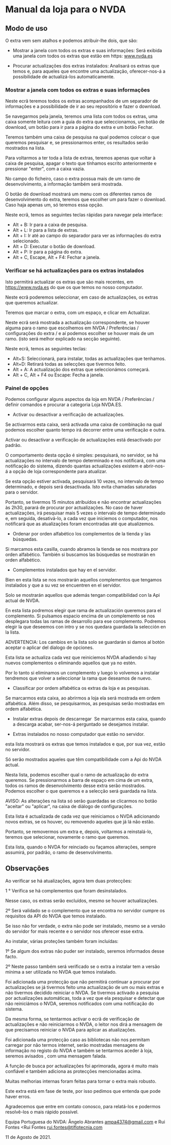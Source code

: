 # Manual da loja para o NVDA
## Modo de uso

O extra vem sem atalhos e podemos atribuir-lhe dois, que são:

* Mostrar a janela com todos os extras e suas informações: Será exibida uma janela com todos os extras que estão em https: www.nvda.es

* Procurar actualizações dos extras instalados: Analisará os extras que temos e, para aqueles que  encontre uma actualização, oferecer-nos-á a possibilidade de actualizá-los automaticamente.

### Mostrar a janela com todos os extras e suas informações

Neste ecrã teremos todos os extras acompanhados de um separador de informações e a possibilidade de ir ao seu repositório e fazer o download.

Se navegarmos pela janela, teremos uma lista com todos os extras, uma caixa somente leitura com a guia do extra que seleccionamos, um botão de download, um botão para ir para a página do extra e um botão Fechar.

Teremos também uma caixa de pesquisa na qual podemos colocar o que queremos pesquisar e, se pressionarmos enter, os resultados serão mostrados na lista.

Para voltarmos a ter toda a lista de extras, teremos apenas que voltar à caixa de pesquisa, apagar o texto que tínhamos escrito anteriormente e pressionar "enter", com a caixa vazia.

No campo do ficheiro, caso o extra possua mais de um ramo de desenvolvimento, a informação também será mostrada.

O botão de download mostrará um menu com os diferentes ramos de desenvolvimento do extra, teremos que escolher um para fazer o download. Caso haja apenas um, só teremos essa opção.

Neste ecrã, temos as seguintes teclas rápidas para navegar pela interface:

* Alt + B: Ir para a caixa de pesquisa.
* Alt + L: Ir para a lista de extras.
* Alt + I: Ir até ao campo do separador para ver as informações do extra selecionado.
* Alt + D: Executar o botão de download.
* Alt + P: Ir para a página do extra.
* Alt + C, Escape, Alt + F4: Fechar a janela.

### Verificar se há actualizações para os extras instalados

Isto permitirá actualizar os extras que são mais recentes, em https://www.nvda.es do que os que temos no nosso computador.

Neste ecrã poderemos seleccionar, em caso de actualizações, os extras que queremos actualizar.

Teremos que marcar o extra, com um espaço, e clicar em Actualizar.

Neste ecrã será mostrada a actualização correspondente, se houver alguma para o ramo que escolhemos em NVDA / Preferências / configurações do extra /   e aí podemos escolher se houver mais de um  ramo. (isto será melhor explicado na secção seguinte).

Neste ecrã, temos as seguintes teclas:

* Alt+S: Seleccionará, para instalar, todas as actualizações que tenhamos.
* Alt+D: Retirará todas as selecções que tivermos feito.
* Alt + A: A actualização dos extras que seleccionámos começará.
* Alt + C, Alt + F4 ou Escape: Fecha a janela.


### Painel de opções

Podemos configurar alguns aspectos da loja em NVDA / Preferências / definir comandos e procurar a categoria Loja NVDA.ES.

* Activar ou desactivar a verificação de actualizações.

Se activarmos esta caixa, será activada uma caixa de combinação na qual podemos escolher quanto tempo irá decorrer entre uma verificação e outra.

Activar ou desactivar a verificação de actualizações está desactivado por padrão.

O comportamento desta opção é simples: pesquisará, no servidor, se há actualizações no intervalo de tempo determinado e nos notificará, com uma notificação do sistema, dizendo quantas actualizações existem e abrir-nos-á a opção de loja correspondente para atualizar.

Se esta opção estiver activada, pesquisará 10 vezes, no intervalo de tempo determinado, e depois será desactivada. Isto evita chamadas saturadas para o servidor.

Portanto, se tivermos 15 minutos atribuídos e  não encontrar actualizações às 2h30, parará de procurar por actualizações.
No caso de haver actualizações, irá pesquisar mais 5 vezes o intervalo de tempo determinado e, em seguida, desativá-lo, a cada vez que iniciemos o computador, nos notificará que as atualizações foram encontradas até que atualizemos.

* Ordenar por orden alfabético los complementos de la tienda y las búsquedas.

Si marcamos esta casilla, cuando abramos la tienda se nos mostrara por orden alfabético. También si buscamos las búsquedas se mostrarán en orden alfabético.

* Complementos instalados que hay en el servidor.

Bien en esta lista se nos mostrarán aquellos complementos que tengamos instalados y que a su vez se encuentren en el servidor.

Solo se mostrarán aquellos que además tengan compatibilidad con la Api actual de NVDA.

En esta lista podremos elegir que rama de actualización queremos para el complemento. Si pulsamos espacio encima de un complemento se nos desplegara todas las ramas de desarrollo para ese complemento. Podremos elegir la que deseemos con intro y se nos quedara guardada la selección en la lista.

ADVERTENCIA: Los cambios en la lista solo se guardarán si damos al botón aceptar o aplicar del dialogo de opciones.

Esta lista se actualiza cada vez que reiniciemos NVDA añadiendo si hay nuevos complementos o eliminando aquellos que ya no estén.

Por lo tanto si eliminamos un complemento y luego lo volvemos a instalar tendremos que volver a seleccionar la rama que deseamos de nuevo.

* Classificar por ordem alfabética os extras da loja e as pesquisas.

Se marcarmos esta caixa, ao abrirmos a loja ela será mostrada em ordem alfabética. Além disso, se pesquisarmos, as pesquisas serão mostradas em ordem alfabética.

* Instalar extras depois de descarregar
 Se marcarmos esta caixa, quando a descarga acabar, ser-nos-á perguntado se desejamos instalar.

* Extras instalados no nosso computador que estão no servidor.

esta lista mostrará os extras que temos instalados e que, por sua vez, estão no servidor.

Só serão mostrados aqueles que  têm compatibilidade com a Api do NVDA actual.

Nesta lista, podemos escolher qual o ramo de actualização do extra queremos. Se pressionarmos a barra de espaço em cima de um extra, todos os ramos de desenvolvimento desse extra serão mostrados. Podemos escolher o que queremos   e a selecção será guardada na lista.

AVISO: As alterações na lista só serão guardadas se clicarmos no botão "aceitar" ou "aplicar", na caixa de diálogo de configurações.

Esta lista é actualizada de cada vez que reiniciamos o NVDA adicionando novos extras, se os houver, ou removendo aqueles que já lá não estão.

Portanto, se removermos um  extra e, depois, voltarmos a reinstalá-lo, teremos que selecionar, novamente o ramo que queremos.

Esta lista, quando o NVDA for reinciado ou façamos alterações, sempre assumirá, por padrão, o ramo de desenvolvimento.

## Observações

Ao verificar se há atualizações, agora tem duas protecções:

1 ° Verifica se há complementos que foram desinstalados.

 Nesse caso, os extras  serão excluídos, mesmo se houver actualizações.

2º Será validado se o complemento que se encontra no servidor cumpre os requisitos da API do NVDA que temos instalado.

Se isso não for verdade, o extra não pode ser instalado, mesmo se a versão do servidor for mais recente e o servidor nos oferecer esse extra.

Ao instalar, várias proteções também foram incluídas:

1º Se algum dos extras não puder ser instalado, seremos informados desse facto.

2º Neste passo também será verificado se o extra a instalar tem a versão mínima a ser utilizada no NVDA que temos instalado.

Foi adicionada uma protecção que não permitirá continuar a procurar por actualizações se já tivermos feito uma actualização de um ou mais extras e não tivermos decidido reiniciar o NVDA.
Se tivermos activado a pesquisa por actualizações automáticas, toda a vez que ela pesquisar e detectar que não reiniciámos o NVDA, seremos notificados com uma notificação do sistema.

Da mesma forma, se tentarmos activar o ecrã de verificação de actualizações e não reiniciarmos o NVDA, o leitor nos dirá a mensagem de que precisamos reiniciar o NVDA para aplicar as atualizações.

Foi adicionada uma protecção caso as bibliotecas não nos permitam carregar por não termos internet, serão mostradas mensagens de informação no registo do NVDA e também se tentarmos aceder à loja, seremos avisados , com uma mensagem falada.

A função de busca por actualizações foi aprimorada, agora é muito mais confiável e também adiciona as protecções mencionadas acima.

Muitas melhorias internas foram feitas para tornar o extra mais robusto.

Este extra está em fase de teste, por isso pedimos que entenda que pode haver erros.

Agradecemos  que entre em contato conosco, para relatá-los e podermos resolvê-los o mais rápido possível.

Equipa Portuguesa do NVDA: Ângelo Abrantes <ampa4374@gmail.com> e Rui Fontes <Rui Fontes <rui.fontes@tiflotecnia.com>

11 de Agosto de 2021.